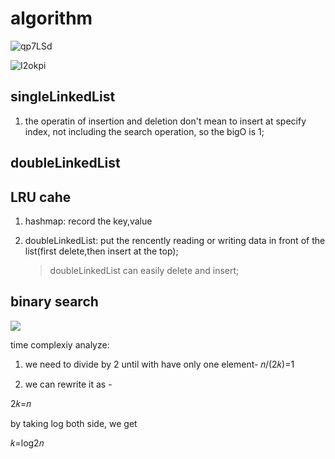 # algorithm

![qp7LSd](https://cdn.jsdelivr.net/gh/atony2099/imgs@master/20200408/qp7LSd.jpg)


![I2okpi](https://cdn.jsdelivr.net/gh/atony2099/imgs@master/20200407/I2okpi.jpg)




## singleLinkedList

1. the operatin of  insertion and deletion don't mean to insert at specify index, not including the search operation, so the bigO is 1;


## doubleLinkedList


## LRU cahe

1. hashmap: record the key,value

2. doubleLinkedList: put the rencently reading or writing data in front of the list(first delete,then insert at the top);

   > doubleLinkedList can easily delete and insert; 





## binary search
![](https://www.geeksforgeeks.org/wp-content/uploads/Binary-Search.png)


time complexiy analyze:

1. we need to divide by 2 until with have only one element-
𝑛/(2𝑘)=1

2. we can rewrite it as -

2𝑘=𝑛

by taking log both side, we get

𝑘=log2𝑛